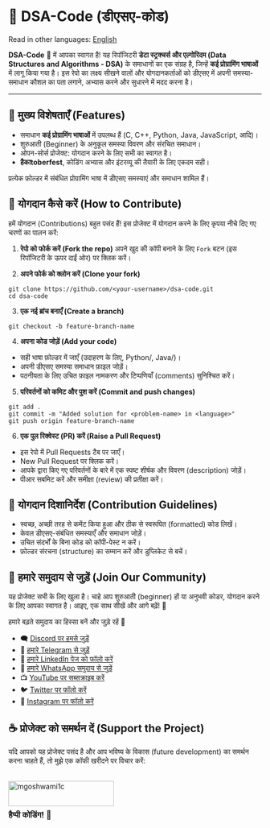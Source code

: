 # 📘 DSA-Code (डीएसए-कोड)

Read in other languages: [English](README.md)

**DSA-Code** 🎉 में आपका स्वागत है!
यह रिपॉजिटरी **डेटा स्ट्रक्चर्स और एल्गोरिदम (Data Structures and Algorithms - DSA)** के समाधानों का एक संग्रह है, जिन्हें **कई प्रोग्रामिंग भाषाओं** में लागू किया गया है।
इस रेपो का लक्ष्य सीखने वालों और योगदानकर्ताओं को डीएसए में अपनी समस्या-समाधान कौशल का पता लगाने, अभ्यास करने और सुधारने में मदद करना है।

---

## 🚀 मुख्य विशेषताएँ (Features)
- समाधान **कई प्रोग्रामिंग भाषाओं** में उपलब्ध हैं (C, C++, Python, Java, JavaScript, आदि)।
- शुरुआती (Beginner) के अनुकूल समस्या विवरण और संरचित समाधान।
- ओपन-सोर्स प्रोजेक्ट: योगदान करने के लिए सभी का स्वागत है।
- **हैकाtoberfest**, कोडिंग अभ्यास और इंटरव्यू की तैयारी के लिए एकदम सही।

प्रत्येक फ़ोल्डर में संबंधित प्रोग्रामिंग भाषा में डीएसए समस्याएं और समाधान शामिल हैं।

## 🤝 योगदान कैसे करें (How to Contribute)
हमें योगदान (Contributions) बहुत पसंद हैं! इस प्रोजेक्ट में योगदान करने के लिए कृपया नीचे दिए गए चरणों का पालन करें:

1. **रेपो को फोर्क करें (Fork the repo)**
अपने खुद की कॉपी बनाने के लिए `Fork` बटन (इस रिपॉजिटरी के ऊपर दाईं ओर) पर क्लिक करें।

2. **अपने फोर्क को क्लोन करें (Clone your fork)**

```
git clone https://github.com/<your-username>/dsa-code.git
cd dsa-code
```

3. **एक नई ब्रांच बनाएँ (Create a branch)**

```
git checkout -b feature-branch-name
```

4. **अपना कोड जोड़ें (Add your code)**
- सही भाषा फ़ोल्डर में जाएँ (उदाहरण के लिए, Python/, Java/)।
- अपनी डीएसए समस्या समाधान फ़ाइल जोड़ें।
- पठनीयता के लिए उचित फ़ाइल नामकरण और टिप्पणियाँ (comments) सुनिश्चित करें।

5. **परिवर्तनों को कमिट और पुश करें (Commit and push changes)**
```
git add .
git commit -m "Added solution for <problem-name> in <language>"
git push origin feature-branch-name
```
6. **एक पुल रिक्वेस्ट (PR) करें (Raise a Pull Request)**
- इस रेपो में Pull Requests टैब पर जाएँ।
- New Pull Request पर क्लिक करें।
- आपके द्वारा किए गए परिवर्तनों के बारे में एक स्पष्ट शीर्षक और विवरण (description) जोड़ें।
- पीआर सबमिट करें और समीक्षा (review) की प्रतीक्षा करें।

## 📝 योगदान दिशानिर्देश (Contribution Guidelines)
- स्वच्छ, अच्छी तरह से कमेंट किया हुआ और ठीक से स्वरूपित (formatted) कोड लिखें।
- केवल डीएसए-संबंधित समस्याएँ और समाधान जोड़ें।
- उचित संदर्भों के बिना कोड को कॉपी-पेस्ट न करें।
- फ़ोल्डर संरचना (structure) का सम्मान करें और डुप्लिकेट से बचें।

## 📢 हमारे समुदाय से जुड़ें (Join Our Community)
यह प्रोजेक्ट सभी के लिए खुला है। चाहे आप शुरुआती (beginner) हों या अनुभवी कोडर, योगदान करने के लिए आपका स्वागत है। आइए, एक साथ सीखें और आगे बढ़ें! 🌱

हमारे बढ़ते समुदाय का हिस्सा बनें और जुड़े रहें 🚀

- 🗨️ [Discord पर हमसे जुड़ें](https://discord.gg/YMJp48qbwR)
- 📢 [हमारे Telegram से जुड़ें](https://t.me/gwcacademy)
- 💼 [हमारे LinkedIn पेज को फॉलो करें](https://www.linkedin.com/company/gwc-academy/)
- 💬 [हमारे WhatsApp समुदाय से जुड़ें](https://whatsapp.com/channel/0029ValnoT1CBtxNi4lt8h1s)
- 📺 [YouTube पर सब्सक्राइब करें](https://www.youtube.com/c/growwithcode?sub_confirmation=1)
- 🐦 [Twitter पर फॉलो करें](https://x.com/goshwami_manish)
- 📸 [Instagram पर फॉलो करें](https://www.instagram.com/grow_with_code)

## ☕ प्रोजेक्ट को समर्थन दें (Support the Project)
<p>यदि आपको यह प्रोजेक्ट पसंद है और आप भविष्य के विकास (future development) का समर्थन करना चाहते हैं, तो मुझे एक कॉफी खरीदने पर विचार करें:</p><br>
<a href="https://www.buymeacoffee.com/mgoshwami1c"> <img align="left" src="https://cdn.buymeacoffee.com/buttons/v2/default-yellow.png" height="50" width="210" alt="mgoshwami1c" ></a>
  
  <br><br/>

### हैप्पी कोडिंग! 🚀

